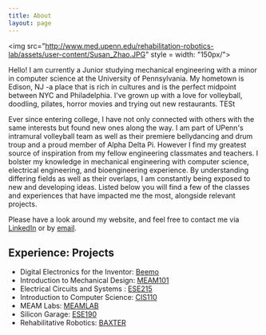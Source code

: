 ```yaml
---
title: About
layout: page
---
```

<img src="http://www.med.upenn.edu/rehabilitation-robotics-lab/assets/user-content/Susan_Zhao.JPG" style = width: "150px/">

Hello! I am currently a Junior studying mechanical engineering with a minor in computer science at the University of Pennsylvania. My hometown is Edison, NJ -a place that is rich in cultures and is the perfect midpoint between NYC and Philadelphia. I've grown up with a love for volleyball, doodling, pilates, horror movies and trying out new restaurants. TESt

<p>Ever since entering college, I have not only connected with others with the same interests but found new ones along the way. I am part of UPenn's intramural volleyball team as well as their premiere bellydancing and drum troup and a proud member of Alpha Delta Pi. However I find my greatest source of inspiration from my fellow engineering classmates and teachers. I bolster my knowledge in mechanical engineering with computer science, electrical engineering, and bioengineering experience. By understanding differing fields as well as their overlaps, I am constantly being exposed to new and developing ideas. Listed below you will find a few of the classes and experiences that have impacted me the most, alongside relevant projects. </p>

<p>Please have a look around my website, and feel free to contact me via <a href="https://github.com/">LinkedIn</a> or by <a href="https://github.com/">email</a>. </p>

<h2>Experience: Projects</h2>

<ul class="skill-list">
	<li>Digital Electronics for the Inventor: <a href="https://github.com/">Beemo</a></li>
	<li>Introduction to Mechanical Design: <a href="https://github.com/">MEAM101</a></li>
	<li>Electrical Circuits and Systems : <a href="https://github.com/">ESE215</a></li>
	<li>Introduction to Computer Science: <a href="https://github.com/">CIS110</a></li>
	<li>MEAM Labs: <a href="https://github.com/">MEAMLAB</a></li>
	<li>Silicon Garage: <a href="https://github.com/">ESE190</a></li>
	<li>Rehabilitative Robotics: <a href="https://github.com/">BAXTER</a></li>
</ul>

